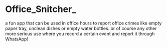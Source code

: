 # Office_Snitcher_
a fun app that can be used in office hours to report office crimes like empty paper tray, unclean dishes or empty water bottles..or of course any other more serious use where you record a certain event and report it through WhatsApp! 
